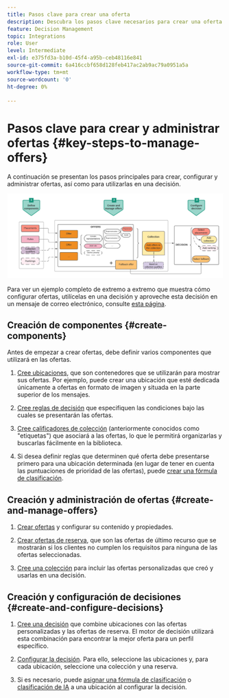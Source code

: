 ```yaml
---
title: Pasos clave para crear una oferta
description: Descubra los pasos clave necesarios para crear una oferta
feature: Decision Management
topic: Integrations
role: User
level: Intermediate
exl-id: e375fd3a-b10d-45f4-a95b-ceb48116e841
source-git-commit: 6a416ccbf658d128feb417ac2ab9ac79a0951a5a
workflow-type: tm+mt
source-wordcount: '0'
ht-degree: 0%

---
```


# Pasos clave para crear y administrar ofertas {#key-steps-to-manage-offers}

A continuación se presentan los pasos principales para crear, configurar y administrar ofertas, así como para utilizarlas en una decisión.

![](../assets/offer-create-manage-process.png)

Para ver un ejemplo completo de extremo a extremo que muestra cómo configurar ofertas, utilícelas en una decisión y aproveche esta decisión en un mensaje de correo electrónico, consulte [esta página](../offers-e2e.md).

## Creación de componentes {#create-components}

Antes de empezar a crear ofertas, debe definir varios componentes que utilizará en las ofertas.

1. [Cree ubicaciones](creating-placements.md), que son contenedores que se utilizarán para mostrar sus ofertas. Por ejemplo, puede crear una ubicación que esté dedicada únicamente a ofertas en formato de imagen y situada en la parte superior de los mensajes.

1. [Cree reglas de decisión](creating-decision-rules.md) que especifiquen las condiciones bajo las cuales se presentarán las ofertas.

1. [Cree calificadores de colección](creating-tags.md) (anteriormente conocidos como &quot;etiquetas&quot;) que asociará a las ofertas, lo que le permitirá organizarlas y buscarlas fácilmente en la biblioteca.

1. Si desea definir reglas que determinen qué oferta debe presentarse primero para una ubicación determinada (en lugar de tener en cuenta las puntuaciones de prioridad de las ofertas), puede [crear una fórmula de clasificación](../ranking/create-ranking-formulas.md).

<!--
<table style="table-layout:fixed">
<tr style="border: 0;">
<td>
<img src="../../assets/do-not-localize/icon-placement.svg" width="60px">
<div>
<a href="../offer-library/creating-placements.md">Create placements</a>
</div>
<p>
</td>
<td>
<img src="../../assets/do-not-localize/icon-rules.svg" width="60px">
<div>
<a href="../offer-library/creating-decision-rules.md">Create decision rules</a>
</div>
<p>
<td>
<img src="../../assets/do-not-localize/icon-tags.svg" width="60px">
<div>
<a href="../offer-library/creating-tags.md">Create collection qualifiers</a>
</div>
<p>
</td>
<td>
<img src="../../assets/do-not-localize/icon-ranking.svg" width="60px">
<div>
<a href="../ranking/create-ranking-formulas.md">Create ranking formulas</a>
</div>
<p>
</td>
</tr>
</table>
-->

## Creación y administración de ofertas {#create-and-manage-offers}

1. [Crear ofertas](creating-personalized-offers.md) y configurar su contenido y propiedades.

1. [Crear ofertas de reserva](creating-fallback-offers.md), que son las ofertas de último recurso que se mostrarán si los clientes no cumplen los requisitos para ninguna de las ofertas seleccionadas.

1. [Cree una colección](creating-collections.md) para incluir las ofertas personalizadas que creó y usarlas en una decisión.

<!--
<table style="table-layout:fixed">
<tr style="border: 0;">
<td>
<img src="../../assets/do-not-localize/icon-offer.svg" width="60px">
<div>
<a href="../offer-library/creating-personalized-offers.md">Create offers</a>
</div>
<p>
</td>
<td>
<img src="../../assets/do-not-localize/icon-fallback.svg" width="60px">
<div>
<a href="../offer-library/creating-fallback-offers.md">Create fallback offers</a>
</div>
<p>
</td>
<td>
<img src="../../assets/do-not-localize/icon-collection.svg" width="60px">
<div>
<a href="../offer-library/creating-collections.md">Create collections</a>
</div>
<p>
</td>
</tr>
</table>
-->

## Creación y configuración de decisiones {#create-and-configure-decisions}

1. [Cree una decisión](../offer-activities/create-offer-activities.md) que combine ubicaciones con las ofertas personalizadas y las ofertas de reserva. El motor de decisión utilizará esta combinación para encontrar la mejor oferta para un perfil específico.

1. [Configurar la decisión](../offer-activities/create-offer-activities.md#add-decision-scopes). Para ello, seleccione las ubicaciones y, para cada ubicación, seleccione una colección y una reserva.

1. Si es necesario, puede [asignar una fórmula de clasificación](../offer-activities/configure-offer-selection.md#assign-ranking-formula) o [clasificación de IA](../offer-activities/configure-offer-selection.md#use-ranking-strategy) a una ubicación al configurar la decisión.

<!--
<table style="table-layout:fixed">
<tr style="border: 0;">
<td>
<img src="../../assets/do-not-localize/icon-decision.svg" width="60px">
<div>
<a href="../offer-activities/create-offer-activities.md">Create decisions</a>
</div>
<p>
</td>
<td>
<img src="../../assets/do-not-localize/icon-configure-decision.svg" width="60px">
<div>
<a href="../offer-activities/create-offer-activities.md#add-offers">Configure decisions</a>
</div>
<p>
</td>
<td>
<img src="../../assets/do-not-localize/icon-assign-ranking.svg" width="60px">
<div>
<a href="../offer-activities/configure-offer-selection.md#assign-ranking-formula">Assign ranking</a>
</div>
<p>
</td>
</tr>
</table>
-->